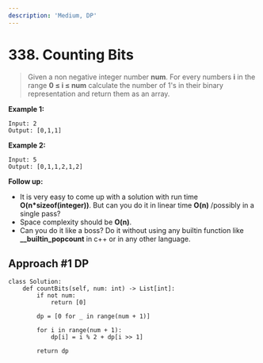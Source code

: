 ```yaml
---
description: 'Medium, DP'
---
```


# 338. Counting Bits

> Given a non negative integer number **num**. For every numbers **i** in the range **0 ≤ i ≤ num** calculate the number of 1's in their binary representation and return them as an array.

**Example 1:**

```
Input: 2
Output: [0,1,1]
```

**Example 2:**

```
Input: 5
Output: [0,1,1,2,1,2]
```

**Follow up:**

* It is very easy to come up with a solution with run time **O\(n\*sizeof\(integer\)\)**. But can you do it in linear time **O\(n\)** /possibly in a single pass?
* Space complexity should be **O\(n\)**.
* Can you do it like a boss? Do it without using any builtin function like **\_\_builtin\_popcount** in c++ or in any other language.

## Approach \#1 DP

```
class Solution:
    def countBits(self, num: int) -> List[int]:
        if not num:
            return [0]
        
        dp = [0 for _ in range(num + 1)]
        
        for i in range(num + 1):
            dp[i] = i % 2 + dp[i >> 1]
            
        return dp
```

